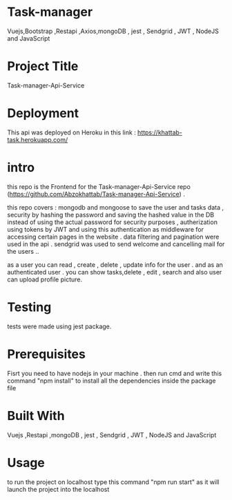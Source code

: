 # Task-manager
Vuejs,Bootstrap ,Restapi ,Axios,mongoDB , jest , Sendgrid , JWT , NodeJS and JavaScript 

# Project Title
Task-manager-Api-Service

# Deployment
This api was deployed on Heroku in
this link : https://khattab-task.herokuapp.com/

# intro 
this repo is the Frontend for the Task-manager-Api-Service repo (https://github.com/Abzokhattab/Task-manager-Api-Service) .

this repo covers : mongodb and mongoose to save the user and tasks data , security by hashing the password and saving the hashed value in the DB instead of using the actual password for security purposes ,
autherization using tokens by JWT and using this authentication as middleware for accessing certain pages in the website . 
 data filtering and pagination were used in the api . 
 sendgrid was used to send welcome and cancelling mail for the users 
..

as a user you can  read , create , delete , update info for the user .
and as an authenticated user . you can show tasks,delete , edit , search
and also user can upload profile picture.

# Testing 
tests were made using jest package.

# Prerequisites
Fisrt you need to have nodejs in your machine . 
then run cmd and write this command "npm install" to install all the dependencies inside the package file 

# Built With
Vuejs ,Restapi ,mongoDB , jest , Sendgrid , JWT , NodeJS and JavaScript 

# Usage 
to run the project on localhost type this command "npm run start" as it will launch the project into the localhost 

